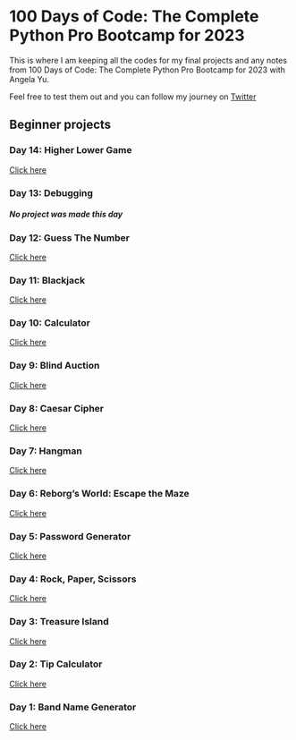 # 100 Days of Code: The Complete Python Pro Bootcamp for 2023

This is where I am keeping all the codes for my final projects and any notes from 100 Days of Code: The Complete Python Pro Bootcamp for 2023 with Angela Yu.

Feel free to test them out and you can follow my journey on [Twitter](https://twitter.com/denise_codes)

## Beginner projects 

### Day 14: Higher Lower Game
[Click here](https://replit.com/@denisecancode/DeniseHigherLowerGame?v=1)

### Day 13: Debugging
##### No project was made this day

### Day 12: Guess The Number
[Click here](https://replit.com/@denisecancode/DeniseGuessTheNumber?v=1)

### Day 11: Blackjack
[Click here](https://replit.com/@denisecancode/DeniseBlackjack?v=1) 

### Day 10: Calculator 
[Click here](https://replit.com/@denisecancode/DeniseCalculator?v=1)

### Day 9: Blind Auction
[Click here](https://replit.com/@denisecancode/DeniseBlindAuction?v=1) 

### Day 8: Caesar Cipher
[Click here](https://replit.com/@denisecancode/DeniseCaesarCipher?v=1)

### Day 7: Hangman
[Click here](https://replit.com/@denisecancode/DeniseHangman?v=1)

### Day 6: Reborg’s World: Escape the Maze
[Click here](https://reeborg.ca/reeborg.html?lang=en&mode=python&menu=worlds%2Fmenus%2Freeborg_intro_en.json&name=Maze&url=worlds%2Ftutorial_en%2Fmaze1.json)

### Day 5: Password Generator
[Click here](https://replit.com/@denisecancode/DenisePasswordGenerator?v=1)

### Day 4: Rock, Paper, Scissors 
[Click here](https://replit.com/@denisecancode/DeniseRockPaperScissors?v=1)

### Day 3: Treasure Island

[Click here](https://replit.com/@denisecancode/DeniseTreasureIsland?v=1 )

### Day 2: Tip Calculator

[Click here](https://replit.com/@denisecancode/DeniseTipCalculator?v=1)

### Day 1: Band Name Generator

[Click here](https://replit.com/@denisecancode/DeniseBandNameGenerator?v=1)
